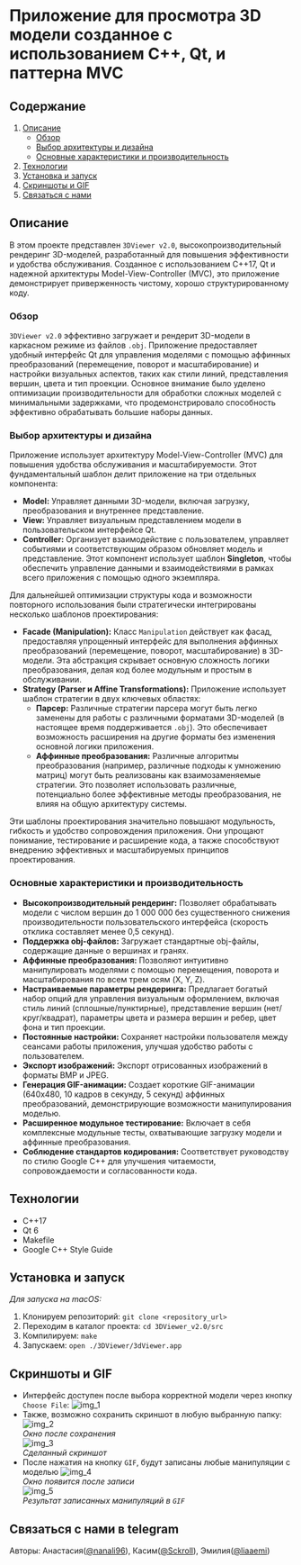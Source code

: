 # Приложение для просмотра 3D модели созданное с использованием C++, Qt, и паттерна MVC

## Содержание

1. [Описание](#описание)
    - [Обзор](#обзор)
    - [Выбор архитектуры и дизайна](#выбор-архитектуры-и-дизайна)
    - [Основные характеристики и производительность](#основные-характеристики-и-производительность)
2. [Технологии](#технологии)
3. [Установка и запуск](#установка-и-запуск)
4. [Скриншоты и GIF](#скриншоты-и-gif)
5. [Связаться с нами](#связаться-с-нами-в-telegram)

## Описание

В этом проекте представлен `3DViewer v2.0`, высокопроизводительный рендеринг 3D-моделей, разработанный для повышения эффективности и удобства обслуживания.  Созданное с использованием C++17, Qt и надежной архитектуры Model-View-Controller (MVC), это приложение демонстрирует приверженность чистому, хорошо структурированному коду.

### Обзор

`3DViewer v2.0` эффективно загружает и рендерит 3D-модели в каркасном режиме из файлов `.obj`.  Приложение предоставляет удобный интерфейс Qt для управления моделями с помощью аффинных преобразований (перемещение, поворот и масштабирование) и настройки визуальных аспектов, таких как стили линий, представления вершин, цвета и тип проекции.  Основное внимание было уделено оптимизации производительности для обработки сложных моделей с минимальными задержками, что продемонстрировало способность эффективно обрабатывать большие наборы данных.

### Выбор архитектуры и дизайна

Приложение использует архитектуру Model-View-Controller (MVC) для повышения удобства обслуживания и масштабируемости. Этот фундаментальный шаблон делит приложение на три отдельных компонента:

- **Model:** Управляет данными 3D-модели, включая загрузку, преобразования и внутреннее представление.
- **View:** Управляет визуальным представлением модели в пользовательском интерфейсе Qt.
- **Controller:** Организует взаимодействие с пользователем, управляет событиями и соответствующим образом обновляет модель и представление.  Этот компонент использует шаблон **Singleton**, чтобы обеспечить управление данными и взаимодействиями в рамках всего приложения с помощью одного экземпляра.

Для дальнейшей оптимизации структуры кода и возможности повторного использования были стратегически интегрированы несколько шаблонов проектирования:

- **Facade (Manipulation):** Класс `Manipulation` действует как фасад, предоставляя упрощенный интерфейс для выполнения аффинных преобразований (перемещение, поворот, масштабирование) в 3D-модели. Эта абстракция скрывает основную сложность логики преобразования, делая код более модульным и простым в обслуживании.
- **Strategy (Parser и Affine Transformations):** Приложение использует шаблон стратегии в двух ключевых областях:
  - **Парсер:** Различные стратегии парсера могут быть легко заменены для работы с различными форматами 3D-моделей (в настоящее время поддерживается `.obj`). Это обеспечивает возможность расширения на другие форматы без изменения основной логики приложения.
  - **Аффинные преобразования:** Различные алгоритмы преобразования (например, различные подходы к умножению матриц) могут быть реализованы как взаимозаменяемые стратегии. Это позволяет использовать различные, потенциально более эффективные методы преобразования, не влияя на общую архитектуру системы.

Эти шаблоны проектирования значительно повышают модульность, гибкость и удобство сопровождения приложения.  Они упрощают понимание, тестирование и расширение кода, а также способствуют внедрению эффективных и масштабируемых принципов проектирования.

### Основные характеристики и производительность

- **Высокопроизводительный рендеринг:** Позволяет обрабатывать модели с числом вершин до 1 000 000 без существенного снижения производительности пользовательского интерфейса (скорость отклика составляет менее 0,5 секунд).
- **Поддержка obj-файлов:** Загружает стандартные obj-файлы, содержащие данные о вершинах и гранях.
- **Аффинные преобразования:** Позволяют интуитивно манипулировать моделями с помощью перемещения, поворота и масштабирования по всем трем осям (X, Y, Z).
- **Настраиваемые параметры рендеринга:** Предлагает богатый набор опций для управления визуальным оформлением, включая стиль линий (сплошные/пунктирные), представление вершин (нет/круг/квадрат), параметры цвета и размера вершин и ребер, цвет фона и тип проекции.
- **Постоянные настройки:** Сохраняет настройки пользователя между сеансами работы приложения, улучшая удобство работы с пользователем.
- **Экспорт изображений:** Экспорт отрисованных изображений в форматы BMP и JPEG.
- **Генерация GIF-анимации:** Создает короткие GIF-анимации (640x480, 10 кадров в секунду, 5 секунд) аффинных преобразований, демонстрирующие возможности манипулирования моделью.
- **Расширенное модульное тестирование:** Включает в себя комплексные модульные тесты, охватывающие загрузку модели и аффинные преобразования.
- **Соблюдение стандартов кодирования:** Соответствует руководству по стилю Google C++ для улучшения читаемости, сопровождаемости и согласованности кода.

## Технологии

- C++17
- Qt 6
- Makefile
- Google C++ Style Guide

## Установка и запуск

*Для запуска на macOS:*

1. Клонируем репозиторий: `git clone <repository_url>`
2. Переходим в каталог проекта: `cd 3DViewer_v2.0/src`
3. Компилируем: `make`
4. Запускаем: `open ./3DViewer/3dViewer.app`

## Скриншоты и GIF

- Интерфейс доступен после выбора корректной модели через кнопку `Choose File`:
  ![img_1][img_1]
- Также, возможно сохранить скриншот в любую выбранную папку:
  ![img_2][img_2] \
  *Окно после сохранения* \
  ![img_3][img_3] \
  *Сделанный скриншот*
- После нажатия на кнопку `GIF`, будут записаны любые манипуляции с моделью
  ![img_4][img_4] \
  *Окно появится после записи* \
  ![img_5][img_5] \
  *Результат записанных манипуляций в `GIF`*

[img_1]: images/img_1.png
[img_2]: images/img_2.png
[img_3]: images/cubecarcas.jpg
[img_4]: images/img_3.png
[img_5]: images/cubecarcas.gif

## Связаться с нами в telegram

Авторы: Анастасия([@nanali96](https://t.me/nanali96)), Касим([@Sckroll](https://t.me/Sckroll)), Эмилия([@liaaemi](https://t.me/liaaemi))
